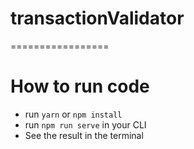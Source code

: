 # transactionValidator
=================

# How to run code

- run `yarn` or `npm install`
- run `npm run serve` in your CLI
- See the result in the terminal